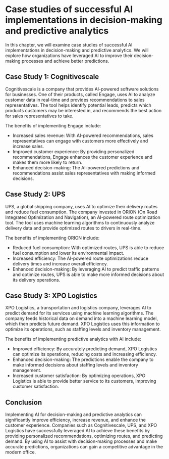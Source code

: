 Case studies of successful AI implementations in decision-making and predictive analytics
================================================================================================================================================================================

In this chapter, we will examine case studies of successful AI implementations in decision-making and predictive analytics. We will explore how organizations have leveraged AI to improve their decision-making processes and achieve better predictions.

Case Study 1: Cognitivescale
----------------------------

Cognitivescale is a company that provides AI-powered software solutions for businesses. One of their products, called Engage, uses AI to analyze customer data in real-time and provides recommendations to sales representatives. The tool helps identify potential leads, predicts which products customers may be interested in, and recommends the best action for sales representatives to take.

The benefits of implementing Engage include:

* Increased sales revenue: With AI-powered recommendations, sales representatives can engage with customers more effectively and increase sales.
* Improved customer experience: By providing personalized recommendations, Engage enhances the customer experience and makes them more likely to return.
* Enhanced decision-making: The AI-powered predictions and recommendations assist sales representatives with making informed decisions.

Case Study 2: UPS
-----------------

UPS, a global shipping company, uses AI to optimize their delivery routes and reduce fuel consumption. The company invested in ORION (On Road Integrated Optimization and Navigation), an AI-powered route optimization tool. The tool uses machine learning algorithms to continuously analyze delivery data and provide optimized routes to drivers in real-time.

The benefits of implementing ORION include:

* Reduced fuel consumption: With optimized routes, UPS is able to reduce fuel consumption and lower its environmental impact.
* Increased efficiency: The AI-powered route optimizations reduce delivery times and increase overall efficiency.
* Enhanced decision-making: By leveraging AI to predict traffic patterns and optimize routes, UPS is able to make more informed decisions about its delivery operations.

Case Study 3: XPO Logistics
---------------------------

XPO Logistics, a transportation and logistics company, leverages AI to predict demand for its services using machine learning algorithms. The company feeds historical data on demand into a machine learning model, which then predicts future demand. XPO Logistics uses this information to optimize its operations, such as staffing levels and inventory management.

The benefits of implementing predictive analytics with AI include:

* Improved efficiency: By accurately predicting demand, XPO Logistics can optimize its operations, reducing costs and increasing efficiency.
* Enhanced decision-making: The predictions enable the company to make informed decisions about staffing levels and inventory management.
* Increased customer satisfaction: By optimizing operations, XPO Logistics is able to provide better service to its customers, improving customer satisfaction.

Conclusion
----------

Implementing AI for decision-making and predictive analytics can significantly improve efficiency, increase revenue, and enhance the customer experience. Companies such as Cognitivescale, UPS, and XPO Logistics have successfully leveraged AI to achieve these benefits by providing personalized recommendations, optimizing routes, and predicting demand. By using AI to assist with decision-making processes and make accurate predictions, organizations can gain a competitive advantage in the modern office.
